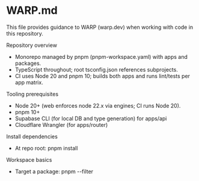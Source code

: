 # WARP.md

This file provides guidance to WARP (warp.dev) when working with code in this repository.

Repository overview
- Monorepo managed by pnpm (pnpm-workspace.yaml) with apps and packages.
- TypeScript throughout; root tsconfig.json references subprojects.
- CI uses Node 20 and pnpm 10; builds both apps and runs lint/tests per app matrix.

Tooling prerequisites
- Node 20+ (web enforces node 22.x via engines; CI runs Node 20).
- pnpm 10+
- Supabase CLI (for local DB and type generation) for apps/api
- Cloudflare Wrangler (for apps/router)

Install dependencies
- At repo root: pnpm install

Workspace basics
- Target a package: pnpm --filter <pkg> <script>
  - Package names:
    - @clayout/api
    - @clayout/web
    - @clayout/router
    - @clayout/interface
    - @clayout/kit

Common commands
- Build (root helpers):
  - pnpm build:api
  - pnpm build:web
  - pnpm build:interface
- Lint all (recursive): pnpm lint:all
- Test all (recursive): pnpm test:all

apps/api (NestJS + TypeORM + Supabase)
- Install (from root): pnpm install
- Dev server: pnpm --filter @clayout/api start:dev
- Build: pnpm --filter @clayout/api build
- Start prod (after build): pnpm --filter @clayout/api start:prod
- Lint: pnpm --filter @clayout/api lint
- Tests:
  - All: pnpm --filter @clayout/api test
  - Watch: pnpm --filter @clayout/api test:watch
  - Coverage: pnpm --filter @clayout/api test:cov
  - E2E: pnpm --filter @clayout/api test:e2e
  - Single test file: pnpm --filter @clayout/api test -- src/path/to/your.spec.ts
  - By test name pattern: pnpm --filter @clayout/api test -- -t "pattern"
- Supabase local workflow (from apps/api/README.md):
  - Start local stack: supabase start
  - Generate TS types from schema: pnpm --filter @clayout/api supabase:gentypes
  - Create a new migration: supabase migration new <name>
  - Reset and apply all migrations locally: supabase db reset
  - Push migrations to remote: supabase db push
  - Diff current schema: supabase db diff --schema public
- Sentry sourcemaps (used in build:prod): pnpm --filter @clayout/api build:prod

apps/web (React Router v7 + Vite + Tailwind)
- Dev: pnpm --filter @clayout/web dev
- Build (client+server SSR): pnpm --filter @clayout/web build
- Preview: pnpm --filter @clayout/web preview
- Lint: pnpm --filter @clayout/web lint
- Start (serve built server bundle): pnpm --filter @clayout/web start

apps/router (Cloudflare Worker)
- Dev: pnpm --filter @clayout/router dev
- Deploy: pnpm --filter @clayout/router deploy
- Type generation: pnpm --filter @clayout/router cf-typegen

packages/interface (shared types)
- Build: pnpm --filter @clayout/interface build
- Note: Many app builds run prebuild to ensure @clayout/interface is built first.

packages/kit (React component kit)
- Build: pnpm --filter @clayout/kit build
- Lint: pnpm --filter @clayout/kit lint

High-level architecture
- Monorepo layout
  - apps/api: NestJS HTTP API server
    - Uses TypeORM (PostgreSQL), class-validator/transformer, JWT auth, mailer, Sentry for error reporting, Supabase client utilities.
    - Jest unit/e2e setup with ts-jest; rootDir is src; setup at apps/api/test/jest-setup.ts.
    - Generates shared TypeScript types from the Supabase schema into packages/interface/src/types/supabase.ts via supabase:gentypes.
  - apps/web: React Router v7 app built with Vite
    - SSR build (vite build --ssr) and client build; served via react-router-serve.
    - Uses Tailwind CSS v4, TanStack Query, Sentry’s react-router SDK, and Supabase (SSR helpers).
  - apps/router: Cloudflare Worker router (wrangler)
    - Provides edge routing or proxying (see wrangler usage). Scripts include dev/deploy/types.
  - packages/interface: Shared interfaces/types built with tsup + tsc for d.ts output.
  - packages/kit: React component/renderer kit built with tsup, depends on interface; exposed as CJS/ESM with types.
- Build orchestration
  - Root tsconfig.json references apps/api, apps/web, packages/interface, packages/kit.
  - Many builds depend on @clayout/interface; web and api run prebuild to compile it first.
- CI pipeline (.github/workflows/ci.yml)
  - Matrix over apps: [api, web]; installs at workspace root; runs lint for web, test for api, then build for each.
- PR labeling workflow (.github/workflows/render-preview-api.yml)
  - Adds render-preview label on PRs into main when head branch matches release/* or hotfix/*.

Notes for running a single package script
- Use pnpm filters, e.g. pnpm --filter @clayout/api <script>
- To pass args to a script, separate with --, e.g. pnpm --filter @clayout/api test -- -t "My test name"

References
- Root README.md is minimal.
- See apps/api/README.md for detailed Supabase migration and type generation steps.

